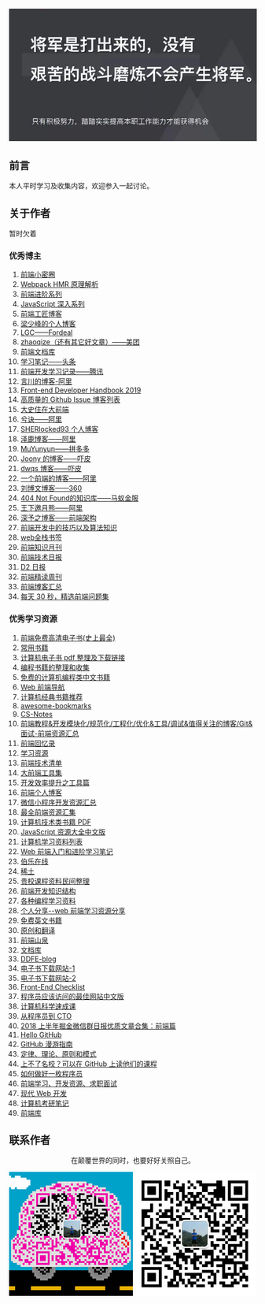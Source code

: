 ![image](./img/timg.jpg)
<br>
## 前言

本人平时学习及收集内容，欢迎参入一起讨论。

## 关于作者

暂时欠着

### 优秀博主

1. [前端小密圈](https://github.com/jawil/blog)
1. [Webpack HMR 原理解析](https://zhuanlan.zhihu.com/p/30669007)
1. [前端进阶系列](https://github.com/yygmind/blog)
1. [JavaScript 深入系列](https://github.com/mqyqingfeng/Blog)
1. [前端工匠博客](https://github.com/ljianshu/Blog)
1. [梁少峰的个人博客](https://github.com/youngwind/blog)
1. [LGC——Fordeal](https://github.com/amandakelake/blog)
2. [zhaoqize（还有其它好文章）——美团](https://github.com/zhaoqize/blog)
3. [前端文档库](https://github.com/wuxiaobin1995/Frontend-Doc)
4. [学习笔记——头条](https://github.com/yanlele/node-index)
5. [前端开发学习记录——腾讯](https://github.com/cody1991/learn)
6. [言川的博客-阿里](https://github.com/lihongxun945/myblog)
7. [Front-end Developer Handbook 2019](https://frontendmasters.com/books/front-end-handbook/2019/)
8. [高质量的 Github Issue 博客列表 ](https://github.com/paddingme/github-issue-blog-list)
9. [大史住在大前端](https://github.com/dashnowords/blogs)
10. [兮诀——阿里](https://github.com/Aaaaaaaty/blog)
11. [SHERlocked93 个人博客](https://github.com/SHERlocked93/blog)
12. [泽鹿博客——阿里](https://github.com/panyifei/Front-end-learning)
13. [MuYunyun——拼多多](https://github.com/MuYunyun/blog)
14. [Joony 的博客——吓皮](https://github.com/forthealllight/blog)
15. [dwqs 博客——吓皮](https://github.com/dwqs/blog)
16. [一个前端的博客——阿里](https://github.com/muwoo/blogs)
17. [刘博文博客——360](https://github.com/berwin/Blog)
18. [404 Not Found的知识库——马蚁金服](https://github.com/404notf0und/Always-Learning)
19. [王下邀月熊——阿里](https://github.com/wx-chevalier)
20. [深予之博客——前端架构](https://github.com/senntyou/blogs)
21. [前端开发中的技巧以及算法知识](https://github.com/louzhedong/blog)
22. [web全栈书签](https://github.com/OXOYO/F2E-Tutorial-Collect)
23. [前端知识月刊](https://github.com/jsfront/month)
24. [前端技术日报](https://github.com/kujian/frontendDaily)
25. [D2 日报](https://daily.fairyever.com/)
26. [前端精读周刊](https://github.com/dt-fe/weekly)
27. [前端博客汇总](https://github.com/foru17/front-end-collect)
28. [每天 30 秒，精选前端问题集](https://github.com/b3log/30-seconds-zh_CN)

### 优秀学习资源

1. [前端免费高清电子书(史上最全)](https://juejin.im/post/5c0098f66fb9a049dd80019e)
2. [常用书籍](https://github.com/mymmsc/books)
3. [计算机电子书 pdf 整理及下载链接](https://github.com/fuhmmin/it-ebooks-cn)
4. [编程书籍的整理和收集](https://github.com/KeKe-Li/book)
5. [免费的计算机编程类中文书籍](https://github.com/justjavac/free-programming-books-zh_CN)
6. [Web 前端导航](http://www.alloyteam.com/nav/)
7. [计算机经典书籍推荐](https://github.com/woai3c/recommended-books)
8. [awesome-bookmarks](https://github.com/PanJiaChen/awesome-bookmarks)
9.  [CS-Notes](https://github.com/CyC2018/CS-Notes)
10. [前端教程&开发模块化/规范化/工程化/优化&工具/调试&值得关注的博客/Git&面试-前端资源汇总](https://github.com/xiaohuazheng/-/issues/1)
11. [前端回忆录](https://github.com/windiest/Front-end-tutorial)
12. [学习资源](https://github.com/webproblem/learning-article)
13. [前端技术清单](https://github.com/alienzhou/frontend-tech-list)
14. [大前端工具集](https://github.com/nieweidong/fetool)
15. [开发效率提升之工具篇](https://github.com/Louiszhai/tool)
16. [前端个人博客](https://github.com/fouber/blog)
17. [微信小程序开发资源汇总](https://github.com/justjavac/awesome-wechat-weapp)
18. [最全前端资源汇集](https://segmentfault.com/a/1190000004978770)
19. [计算机技术类书籍 PDF](https://github.com/huihut/CS-Books)
20. [JavaScript 资源大全中文版](https://github.com/jobbole/awesome-javascript-cn)
21. [计算机学习资料列表](https://github.com/NGLSL/learning-material-list)
22. [Web 前端入门和进阶学习笔记](https://github.com/qianguyihao/Web)
23. [伯乐在线](https://github.com/jobbole/)
24. [稀土](https://github.com/xitu)
25. [贵校课程资料民间整理](https://github.com/lib-pku/libpku)
26. [前端开发知识结构](https://github.com/JacksonTian/fks)
27. [各种编程学习资料](https://github.com/FangWW/Document)
28. [个人分享--web 前端学习资源分享](https://juejin.im/post/5a0c1956f265da430a501f51)
29. [免费英文书籍](http://web.archive.org/web/20160428030320/https://github.com/vhf/free-programming-books)
30. [原创和翻译](https://github.com/ikcamp)
31. [前端山泉](https://github.com/STPace/fe-spring)
32. [文档库](https://github.com/LiangJunrong/document-library)
33. [DDFE-blog](https://github.com/DDFE/DDFE-blog)
34. [电子书下载网站-1](http://www.ireadweek.com)
35. [电子书下载网站-2](https://epubw.com/)
36. [Front-End Checklist](https://github.com/thedaviddias/Front-End-Checklist)
37. [程序员应该访问的最佳网站中文版](https://github.com/tuteng/Best-websites-a-programmer-should-visit-zh/blob/master/README.md)
38. [计算机科学速成课](https://github.com/1c7/crash-course-computer-science-chinese)
39. [从程序员到 CTO](https://github.com/0voice/from_coder_to_expert)
40. [2018 上半年掘金微信群日报优质文章合集：前端篇](https://juejin.im/post/5b3adfe2e51d4555b17e85df)
41. [Hello GitHub](https://github.com/521xueweihan/HelloGitHub)
42. [GitHub 漫游指南](https://github.com/phodal/github)
43. [定律、理论、原则和模式](https://github.com/nusr/hacker-laws-zh)
44. [上不了名校？可以在 GitHub 上读他们的课程](https://www.cnblogs.com/xueweihan/p/11075694.html)
45. [如何做好一枚程序员](https://github.com/ahangchen/How-to-Be-A-Programmer-CN)
46. [前端学习、开发资源、求职面试](https://github.com/helloqingfeng/Awsome-Front-End-learning-resource)
47. [现代 Web 开发](https://github.com/wx-chevalier/Web-Series)
48. [计算机考研笔记](https://github.com/overnote)
49. [前端库](https://github.com/sorrycc/awesome-f2e-libs)

## 联系作者

<div align="center">
    <p>
        在颠覆世界的同时，也要好好关照自己。
    </p>
    <img src="./img/contact.png" />
</div>